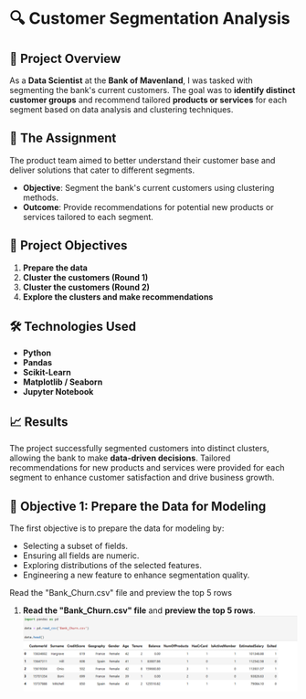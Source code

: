 # 🔍 **Customer Segmentation Analysis**

## 📝 **Project Overview**  
As a **Data Scientist** at the **Bank of Mavenland**, I was tasked with segmenting the bank's current customers.
The goal was to **identify distinct customer groups** and recommend tailored **products or services** for each segment based on data analysis and clustering techniques.

## 🎯 **The Assignment**  
The product team aimed to better understand their customer base and deliver solutions that cater to different segments.  
- **Objective**: Segment the bank's current customers using clustering methods.  
- **Outcome**: Provide recommendations for potential new products or services tailored to each segment.

## 🚀 **Project Objectives**  
1. **Prepare the data**  
2. **Cluster the customers (Round 1)**  
3. **Cluster the customers (Round 2)**  
4. **Explore the clusters and make recommendations**  

## 🛠️ **Technologies Used**  
- **Python**  
- **Pandas**  
- **Scikit-Learn**  
- **Matplotlib / Seaborn**  
- **Jupyter Notebook**  

## 📈 **Results**  
The project successfully segmented customers into distinct clusters, allowing the bank to make **data-driven decisions**.
Tailored recommendations for new products and services were provided for each segment to enhance customer satisfaction and drive business growth.

## 🚀 **Objective 1: Prepare the Data for Modeling**  
The first objective is to prepare the data for modeling by:  
- Selecting a subset of fields.  
- Ensuring all fields are numeric.  
- Exploring distributions of the selected features.  
- Engineering a new feature to enhance segmentation quality.

Read the "Bank_Churn.csv" file and preview the top 5 rows
1. **Read the "Bank_Churn.csv" file** and  **preview the top 5 rows**.
   ![Top 5 Rows](screenshots/top_5_rows.png)
